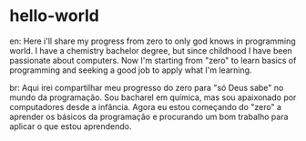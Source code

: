 # hello-world
en: Here i'll share my progress from zero to only god knows in programming world.
I have a chemistry bachelor degree, but since childhood I have been passionate about computers.
Now I'm starting from "zero" to learn basics of programming and seeking a good job to apply what I'm learning.

br: Aqui irei compartilhar meu progresso do zero para "só Deus sabe" no mundo da programação.
Sou bacharel em química, mas sou apaixonado por computadores desde a infância.
Agora eu estou começando do "zero" a aprender os básicos da programação e procurando um bom trabalho para aplicar o que estou aprendendo.
